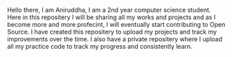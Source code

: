 Hello there,
I am Aniruddha, I am a 2nd year computer science student.
Here in this repositery I will be sharing all my works and projects and as I become more and more profecint, I will eventually start contributing to 
Open Source. I have created this repositery to upload my projects and track my improvements over the time. I also have a private repositery where 
I upload all my practice code to track my progress and consistently learn.
